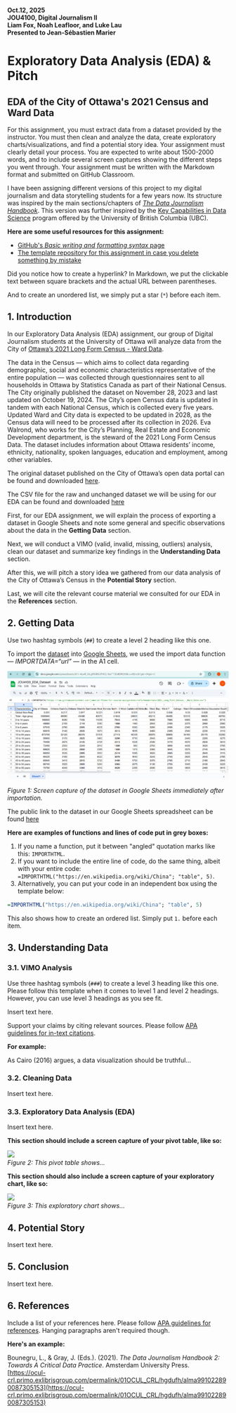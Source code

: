 **Oct.12, 2025**<br>
**JOU4100, Digital Journalism II**<br>
**Liam Fox, Noah Leafloor, and Luke Lau**<br>
**Presented to Jean-Sébastien Marier**<br>

# Exploratory Data Analysis (EDA) & Pitch



## EDA of the City of Ottawa's 2021 Census and Ward Data 

For this assignment, you must extract data from a dataset provided by the instructor. You must then clean and analyze the data, create exploratory charts/visualizations, and find a potential story idea. Your assignment must clearly detail your process. You are expected to write about 1500-2000 words, and to include several screen captures showing the different steps you went through. Your assignment must be written with the Markdown format and submitted on GitHub Classroom.

I have been assigning different versions of this project to my digital journalism and data storytelling students for a few years now. Its structure was inspired by the main sections/chapters of [*The Data Journalism Handbook*](https://datajournalism.com/read/handbook/one/). This version was further inspired by the [Key Capabilities in Data Science](https://extendedlearning.ubc.ca/programs/key-capabilities-data-science) program offered by the University of British Columbia (UBC).

**Here are some useful resources for this assignment:**

* [GitHub's *Basic writing and formatting syntax* page](https://docs.github.com/en/get-started/writing-on-github/getting-started-with-writing-and-formatting-on-github/basic-writing-and-formatting-syntax)
* [The template repository for this assignment in case you delete something by mistake](https://github.com/jsmarier/jou4100_jou4500_mpad2003_project2_template)

Did you notice how to create a hyperlink? In Markdown, we put the clickable text between square brackets and the actual URL between parentheses.

And to create an unordered list, we simply put a star (`*`) before each item.

## 1. Introduction

In our Exploratory Data Analysis (EDA) assignment, our group of Digital Journalism students at the University of Ottawa will analyze data from the City of [Ottawa’s 2021 Long Form Census - Ward Data](https://open.ottawa.ca/datasets/ottawa::2021-long-form-census-ward-data/about). 

The data in the Census — which aims to collect data regarding demographic, social and economic characteristics representative of the entire population — was collected through questionnaires sent to all households in Ottawa by Statistics Canada as part of their National Census. The City originally published the dataset on November 28, 2023 and last updated on October 19, 2024. The City’s open Census data is updated in tandem with each National Census, which is collected every five years. Updated Ward and City data is expected to be updated in 2028, as the Census data will need to be processed after its collection in 2026. Eva Walrond, who works for the City’s Planning, Real Estate and Economic Development department, is the steward of the 2021 Long Form Census Data. The dataset includes information about Ottawa residents’ income, ethnicity, nationality, spoken languages, education and employment, among other variables. 

The original dataset published on the City of Ottawa’s open data portal can be found and downloaded [here](https://open.ottawa.ca/datasets/ottawa::2021-long-form-census-ward-data/about). 

The CSV file for the raw and unchanged dataset we will be using for our EDA can be found and downloaded [here](https://raw.githubusercontent.com/jsmarier/files-for-course-assignments/refs/heads/main/2021_Long_Form_Census_-_Ward_Data.csv) 

First, for our EDA assignment, we will explain the process of exporting a dataset in Google Sheets and note some general and specific observations about the data in the **Getting Data** section. 

Next, we will conduct a VIMO (valid, invalid, missing, outliers) analysis, clean our dataset and summarize key findings in the **Understanding Data** section. 

After this, we will pitch a story idea we gathered from our data analysis of the City of Ottawa’s Census in the **Potential Story** section.

 Last, we will cite the relevant course material we consulted for our EDA in the **References** section. 


## 2. Getting Data

Use two hashtag symbols (`##`) to create a level 2 heading like this one.

To import the [dataset](https://raw.githubusercontent.com/jsmarier/files-for-course-assignments/refs/heads/main/2021_Long_Form_Census_-_Ward_Data.csv) into [Google Sheets](https://docs.google.com/spreadsheets/d/1r-4qwR_3zLg95GB5UP3KQ-1nzTT0DsBS9QNl8Lruv88/edit?gid=0#gid=0), we used the import data function  —  _IMPORTDATA=“url”_  —  in the A1 cell.

![Image of data imported into Google Sheets](<Screenshot 2025-10-16 115025.png>)<br>

*Figure 1: Screen capture of the dataset in Google Sheets immediately after importation.* 

The public link to the dataset in our Google Sheets spreadsheet can be found [here](https://docs.google.com/spreadsheets/d/1r-4qwR_3zLg95GB5UP3KQ-1nzTT0DsBS9QNl8Lruv88/edit?gid=0#gid=0)

**Here are examples of functions and lines of code put in grey boxes:**

1. If you name a function, put it between "angled" quotation marks like this: `IMPORTHTML`.
1. If you want to include the entire line of code, do the same thing, albeit with your entire code: `=IMPORTHTML("https://en.wikipedia.org/wiki/China"; "table", 5)`.
1. Alternatively, you can put your code in an independent box using the template below:

``` r
=IMPORTHTML("https://en.wikipedia.org/wiki/China"; "table", 5)
```
This also shows how to create an ordered list. Simply put `1.` before each item.

## 3. Understanding Data

### 3.1. VIMO Analysis

Use three hashtag symbols (`###`) to create a level 3 heading like this one. Please follow this template when it comes to level 1 and level 2 headings. However, you can use level 3 headings as you see fit.

Insert text here.

Support your claims by citing relevant sources. Please follow [APA guidelines for in-text citations](https://apastyle.apa.org/style-grammar-guidelines/citations).

**For example:**

As Cairo (2016) argues, a data visualization should be truthful...

### 3.2. Cleaning Data

Insert text here.

### 3.3. Exploratory Data Analysis (EDA)

Insert text here.

**This section should include a screen capture of your pivot table, like so:**

![](pivot-table-screen-capture.png)<br>
*Figure 2: This pivot table shows...*

**This section should also include a screen capture of your exploratory chart, like so:**

![](chart-screen-capture.png)<br>
*Figure 3: This exploratory chart shows...*

## 4. Potential Story

Insert text here.

## 5. Conclusion

Insert text here.

## 6. References

Include a list of your references here. Please follow [APA guidelines for references](https://apastyle.apa.org/style-grammar-guidelines/references). Hanging paragraphs aren't required though.

**Here's an example:**

Bounegru, L., & Gray, J. (Eds.). (2021). *The Data Journalism Handbook 2: Towards A Critical Data Practice*. Amsterdam University Press. [https://ocul-crl.primo.exlibrisgroup.com/permalink/01OCUL_CRL/hgdufh/alma991022890087305153](https://ocul-crl.primo.exlibrisgroup.com/permalink/01OCUL_CRL/hgdufh/alma991022890087305153)
